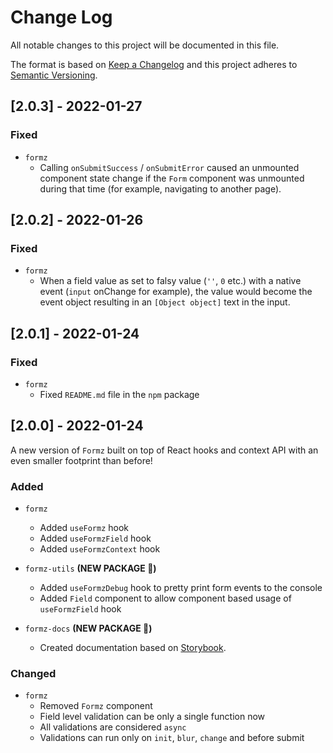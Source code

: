 
# Change Log
All notable changes to this project will be documented in this file.

The format is based on [Keep a Changelog](http://keepachangelog.com/)
and this project adheres to [Semantic Versioning](http://semver.org/).

## [2.0.3] - 2022-01-27

### Fixed

- `formz`
  - Calling `onSubmitSuccess` / `onSubmitError` caused an unmounted component state change if the `Form` component was unmounted during that time (for example, navigating to another page). 

## [2.0.2] - 2022-01-26

### Fixed

- `formz`
  - When a field value as set to falsy value (`''`, `0` etc.) with a native event (`input` onChange for example), the value would become the event object resulting in an `[Object object]` text in the input.

## [2.0.1] - 2022-01-24

### Fixed

- `formz`
  - Fixed `README.md` file in the `npm` package

## [2.0.0] - 2022-01-24

A new version of `Formz` built on top of React hooks and context API with an even smaller footprint than before!

### Added

- `formz`
  - Added `useFormz` hook
  - Added `useFormzField` hook
  - Added `useFormzContext` hook

- `formz-utils` **(NEW PACKAGE 🎁)**
  - Added `useFormzDebug` hook to pretty print form events to the console
  - Added `Field` component to allow component based usage of `useFormzField` hook

- `formz-docs` **(NEW PACKAGE 🎁)**
  - Created documentation based on [Storybook](https://storybook.js.org/).

### Changed

- `formz`
  - Removed `Formz` component
  - Field level validation can be only a single function now
  - All validations are considered `async`
  - Validations can run only on `init`, `blur`, `change` and before submit